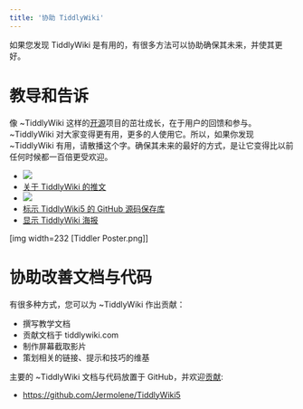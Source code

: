 ```yaml
---
title: '协助 TiddlyWiki'
---
```


如果您发现 TiddlyWiki 是有用的，有很多方法可以协助确保其未来，并使其更好。

# 教导和告诉

像 ~TiddlyWiki 这样的[开源](OpenSource)项目的茁壮成长，在于用户的回馈和参与。~TiddlyWiki 对大家变得更有用，更多的人使用它。所以，如果你发现 ~TiddlyWiki 有用，请散播这个字。确保其未来的最好的方式，是让它变得比以前任何时候都一百倍更受欢迎。

* <img src="https://img.shields.io/twitter/url/http/tiddlywiki.com.svg?style=social">
* [关于 TiddlyWiki 的推文](https://twitter.com/intent/tweet?text=I+love+TiddlyWiki+because...&source=tiddlywiki5)
* <img src="https://img.shields.io/github/stars/jermolene/tiddlywiki5.svg?style=social&label=Star">
* [标示 TiddlyWiki5 的 GitHub 源码保存库](https://github.com/Jermolene/TiddlyWiki5)
* [显示 TiddlyWiki 海报](https://tiddlywiki.com/poster)

[img width=232 [Tiddler Poster.png]]

# 协助改善文档与代码

有很多种方式，您可以为 ~TiddlyWiki 作出贡献：

* 撰写教学文档
* 贡献文档于 tiddlywiki.com
* 制作屏幕截取影片
* 策划相关的链接、提示和技巧的维基

主要的 ~TiddlyWiki 文档与代码放置于 GitHub，并欢迎[贡献](Contributing):

* <https://github.com/Jermolene/TiddlyWiki5>

